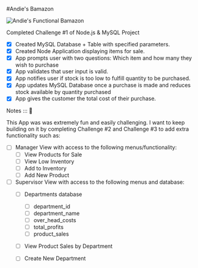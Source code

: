 #Andie's Bamazon

![Andie's Functional Bamazon](https://andiebp.github.io/bamazon/assets/running_bamazon.gif "Andie's Functional Bamazon")

Completed Challenge #1 of Node.js & MySQL Project

- [x] Created MySQL Database + Table with specified parameters.
- [x] Created Node Application displaying items for sale.
- [x] App prompts user with two questions: Which item and how many they wish to purchase
- [x] App validates that user input is valid.
- [x] App notifies user if stock is too low to fulfill quantity to be purchased.
- [x] App updates MySQL Database once a purchase is made and reduces stock available by quantity purchased
- [x] App gives the customer the total cost of their purchase.

Notes ::: :sparkling_heart:

This App was was extremely fun and easily challenging. I want to keep building on it by completing Challenge #2 and Challenge #3 to add extra functionality such as: 
- [ ] Manager View with access to the following menus/functionality: 
	- [ ] View Products for Sale
	- [ ] View Low Inventory
	- [ ] Add to Inventory
	- [ ] Add New Product
- [ ] Supervisor View with access to the following menus and database:
	- [ ] Departments database
		- [ ] department_id
		- [ ] department_name
		- [ ] over_head_costs
		- [ ] total_profits
		- [ ] product_sales
	- [ ] View Product Sales by Department
	- [ ] Create New Department
	


